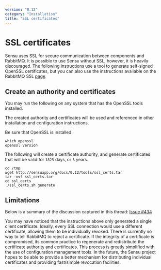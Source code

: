 ```yaml
---
version: "0.12"
category: "Installation"
title: "SSL certificates"
---
```


# SSL certificates

Sensu uses SSL for secure communication between components and RabbitMQ. It is possible to use Sensu without SSL, however, it is heavily discouraged. The following instructions use a tool to generate self-signed OpenSSL certificates, but you can also use the instructions available on the RabbitMQ SSL [page](http://www.rabbitmq.com/ssl.html).

## Create an authority and certificates

You may run the following on any system that has the OpenSSL tools installed.

The created authority and certificates will be used and referenced in other installation and configuration instructions.

Be sure that OpenSSL is installed.

``` shell
which openssl
openssl version
```

The following will create a certificate authority, and generate certificates that will be valid for `1825` days, or `5` years.

``` shell
cd /tmp
wget http://sensuapp.org/docs/0.12/tools/ssl_certs.tar
tar -xvf ssl_certs.tar
cd ssl_certs
./ssl_certs.sh generate
```

## Limitations

Below is a summary of the discussion captured in this thread: [Issue #434](https://github.com/sensu/sensu/issues/434)

You may have noticed that the instructions above only generated a single client certificate. Ideally, every SSL connection would use a different certificate, allowing them to be individually revoked. There is currently no way to tell RabbitMQ to reject a certificate. If the integrity of a certificate is compromised, its common practice to regenerate and redistribute the certificate authority and certificates. This process is greatly simplified with the use of configuration management tools. In the future, the Sensu project hopes to be able to provide a better mechanism for distributing individual certificates and providing fast/simple revocation facilities.
